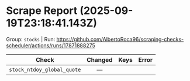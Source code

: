 # Scrape Report (2025-09-19T23:18:41.143Z)

Group: `stocks`  |  Run: https://github.com/AlbertoRoca96/scraping-checks-scheduler/actions/runs/17871888275

| Check | Changed | Keys | Error |
|---|:---:|:--|:--|
| `stock_ntdoy_global_quote` | — |  |  |
